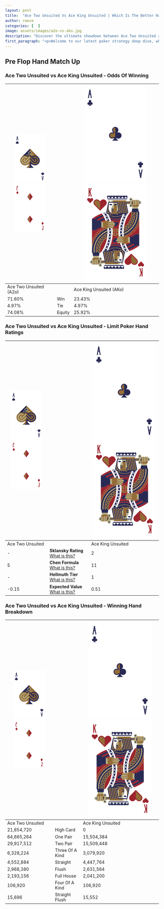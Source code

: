 ```yaml
---
layout: post
title:  "Ace Two Unsuited Vs Ace King Unsuited | Which Is The Better Hand In Poker? A Complete Guide"
author: reece
categories: [  ]
image: assets/images/a2o-vs-ako.jpg
description: "Discover the ultimate showdown between Ace Two Unsuited and Ace King Unsuited in poker! Uncover the odds, strategies, and scenarios where one hand triumphs over the other. Get ready to up your poker game with this thrilling analysis."
first_paragraph: "<p>Welcome to our latest poker strategy deep dive, where we're pitting two distinct hands against each other in a high-stakes showdown: Ace Two Unsuited vs Ace King Unsuited.</p><p>In the dynamic world of poker, every decision counts, and knowing which hand holds the upper hand is key to your success at the table.</p><p>In this article, we'll dissect these two hands, explore the scenarios where one dominates the other, and equip you with the knowledge to make strategic choices that can tip the odds in your favor.</p><p>Get ready to unravel the intriguing dynamics of these poker hands and elevate your game to new heights.</p>"
---
```




[comment]: # (sp0)

## Pre Flop Hand Match Up

<div class="table hand-ratings" markdown="1"> 



### Ace Two Unsuited vs Ace King Unsuited - Odds Of Winning


    
| ![image info](assets/images/hand1/A.png) ![image info](assets/images/hand1/2o.png) |  | ![image info](assets/images/hand2/A.png) ![image info](assets/images/hand2/Ko.png) |
| -------- | -------- | -------- |
| Ace Two Unsuited (A2o) |  | Ace King Unsuited (AKo) |
| 71.60% | Win | 23.43% |
| 4.97% | Tie | 4.97% |
| 74.08% | Equity | 25.92% |




[comment]: # (sp1)



### Ace Two Unsuited vs Ace King Unsuited - Limit Poker Hand Ratings


    
| ![image info](assets/images/hand1/A.png) ![image info](assets/images/hand1/2o.png) |  | ![image info](assets/images/hand2/A.png) ![image info](assets/images/hand2/Ko.png) |
| -------- | -------- | -------- |
| Ace Two Unsuited |  | Ace King Unsuited |
| - | **Sklansky Rating** [What is this?](/sklansky-rating-explained) | 2 |
| 5 | **Chen Formula** [What is this?](/chen-formula-explained) | 11 |
| - | **Hellmuth Tier** [What is this?](/Hellmuth-tier-explained) | 1 |
| -0.15 | **Expected Value** [What is this?](/expected-value-explained) | 0.51 |




[comment]: # (sp2)



### Ace Two Unsuited vs Ace King Unsuited - Winning Hand Breakdown


    
| ![image info](assets/images/hand1/A.png) ![image info](assets/images/hand1/2o.png) |  | ![image info](assets/images/hand2/A.png) ![image info](assets/images/hand2/Ko.png) |
| -------- | -------- | -------- |
| Ace Two Unsuited |  | Ace King Unsuited |
| 21,654,720 | High Card | 0 |
| 64,665,264 | One Pair | 15,504,384 |
| 29,917,512 | Two Pair | 15,509,448 |
| 6,328,224 | Three Of A Kind | 3,079,920 |
| 4,552,884 | Straight | 4,447,764 |
| 2,968,380 | Flush | 2,631,564 |
| 2,193,156 | Full House | 2,041,200 |
| 106,920 | Four Of A Kind | 106,920 |
| 15,696 | Straight Flush | 15,552 |




[comment]: # (sp3)



</div>

[comment]: # (sp4)



[comment]: # (sp5)


